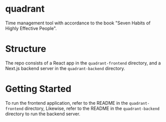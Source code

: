 # quadrant
Time management tool with accordance to the book "Seven Habits of Highly Effective People".

# Structure
The repo consists of a React app in the `quadrant-frontend` directory, and a Next.js backend server in the `quadrant-backend` directory.

# Getting Started
To run the frontend application, refer to the README in the `quadrant-frontend` directory, Likewise, refer to the README in the `quadrant-backend` directory to run the backend server.